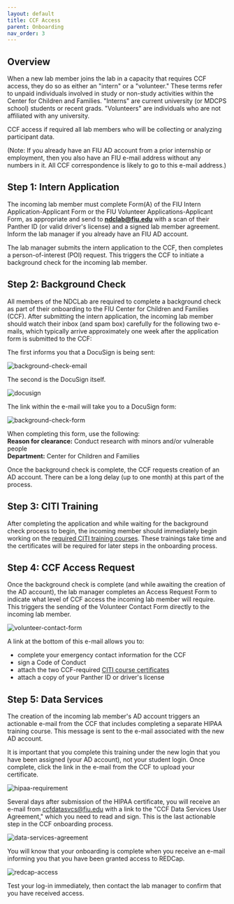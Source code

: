 ```yaml
---
layout: default
title: CCF Access
parent: Onboarding
nav_order: 3
---
```



## Overview
When a new lab member joins the lab in a capacity that requires CCF access, they do so as either an "intern" or a "volunteer." These terms refer to unpaid individuals involved in study or non-study activities within the Center for Children and Families. "Interns" are current university (or MDCPS school) students or recent grads. "Volunteers" are individuals who are not affiliated with any university.

CCF access if required all lab members who will be collecting or analyzing participant data.

(Note: If you already have an FIU AD account from a prior internship or employment, then you also have an FIU e-mail address without any numbers in it. All CCF correspondence is likely to go to this e-mail address.)

## Step 1: Intern Application
The incoming lab member must complete Form(A) of the FIU Intern Application-Applicant Form or the FIU Volunteer Applications-Applicant Form, as appropriate and send to **ndclab@fiu.edu** with a scan of their Panther ID (or valid driver's license) and a signed lab member agreement. Inform the lab manager if you already have an FIU AD account.

The lab manager submits the intern application to the CCF, then completes a person-of-interest (POI) request. This triggers the CCF to initiate a background check for the incoming lab member.

## Step 2: Background Check
All members of the NDCLab are required to complete a background check as part of their onboarding to the FIU Center for Children and Families (CCF). After submitting the intern application, the incoming lab member should watch their inbox (and spam box) carefully for the following two e-mails, which typically arrive approximately one week after the application form is submitted to the CCF:

The first informs you that a DocuSign is being sent:

![background-check-email](https://raw.githubusercontent.com/NDCLab/wiki/main/docs/_assets/onboarding/background-check-email.png)

The second is the DocuSign itself.

![docusign](https://raw.githubusercontent.com/NDCLab/wiki/main/docs/_assets/onboarding/docusign.png)

The link within the e-mail will take you to a DocuSign form:

![background-check-form](https://raw.githubusercontent.com/NDCLab/wiki/main/docs/_assets/onboarding/background-check-form.png)

When completing this form, use the following:<br/>
**Reason for clearance:** Conduct research with minors and/or vulnerable people<br/>
**Department:** Center for Children and Families

Once the background check is complete, the CCF requests creation of an AD account. There can be a long delay (up to one month) at this part of the process.

## Step 3: CITI Training

After completing the application and while waiting for the background check process to begin, the incoming member should immediately begin working on the [required CITI training courses](https://ndclab.github.io/wiki/docs/Onboarding/certifications.html). These trainings take time and the certificates will be required for later steps in the onboarding process.

## Step 4: CCF Access Request

Once the background check is complete (and while awaiting the creation of the AD account), the lab manager completes an Access Request Form to indicate what level of CCF access the incoming lab member will require. This triggers the sending of the Volunteer Contact Form directly to the incoming lab member.

![volunteer-contact-form](https://raw.githubusercontent.com/NDCLab/wiki/main/docs/_assets/onboarding/volunteer-contact-form.png)

A link at the bottom of this e-mail allows you to:
* complete your emergency contact information for the CCF
* sign a Code of Conduct
* attach the two CCF-required [CITI course certificates](https://ndclab.github.io/wiki/docs/Onboarding/certifications.html)
* attach a copy of your Panther ID or driver's license<br/>

## Step 5: Data Services

The creation of the incoming lab member's AD account triggers an actionable e-mail from the CCF that includes completing a separate HIPAA training course. This message is sent to the e-mail associated with the new AD account.

It is important that you complete this training under the new login that you have been assigned (your AD account), not your student login. Once complete, click the link in the e-mail from the CCF to upload your certificate.

![hipaa-requirement](https://raw.githubusercontent.com/NDCLab/wiki/main/docs/_assets/onboarding/hipaa-requirement.png)

Several days after submission of the HIPAA certificate, you will receive an e-mail from ccfdatasvcs@fiu.edu with a link to the "CCF Data Services User Agreement," which you need to read and sign. This is the last actionable step in the CCF onboarding process.

![data-services-agreement](https://raw.githubusercontent.com/NDCLab/wiki/main/docs/_assets/onboarding/data-services-agreement.png)

You will know that your onboarding is complete when you receive an e-mail informing you that you have been granted access to REDCap.

![redcap-access](https://raw.githubusercontent.com/NDCLab/wiki/main/docs/_assets/onboarding/redcap-access.png)

Test your log-in immediately, then contact the lab manager to confirm that you have received access.

